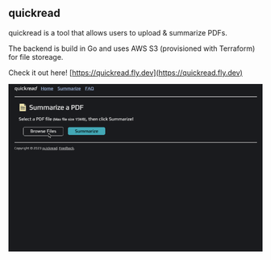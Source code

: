 ## quickread

quickread is a tool that allows users to upload & summarize PDFs.

The backend is build in Go and uses AWS S3 (provisioned with Terraform) for file storeage.

Check it out here! [https://quickread.fly.dev](https://quickread.fly.dev)

![image](static/public/img/summary-demo.gif)
